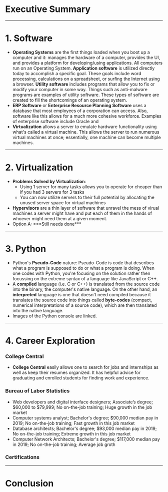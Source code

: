 # Executive Summary

___
# 1. Software
<ul>
  <li><strong>Operating Systems</strong> are the first things loaded when you boot up a computer and it: manages the hardware of a computer, provides the UI, and provides a platform for developing/using applications. All computers run on an Operating System. <strong>Application software</strong> is utilized directly today to accomplish a specific goal. These goals include word processing, calculations on a spreadsheet, or surfing the Internet using a browser. <strong>Utility software</strong> includes programs that allow you to fix or modify your computer in some way. Things such as anti-malware programs are examples of utility software. These types of software are created to fill the shortcomings of an operating system.</li>
  <li><strong>ERP Software</strong> or <strong>Enterprise Resource Planning Software</strong> uses a database that most employees of a corporation can access. Also, software like this allows for a much more cohesive workforce. Examples of enterprise software include Oracle and </li>
  <li><strong>Virtualization</strong> allows a server to emulate hardware functionality using what's called a virtual machine. This allows the server to run numerous virtual machines at once; essentially, one machine can become multiple machines. </li>
</ul>

___
# 2. Virtualization
<ul>
  <li><strong>Problems Solved by Virtualization</strong>: 
     <ul>
       <li>Using 1 server for many tasks allows you to operate for cheaper than if you had 3 servers for 3 tasks</li>
       <li>You can now utilize servers to their full potential by allocating the unused server space for virtual machines</li>
     </ul>
  </li>
  <li><strong>Hypervisors</strong> are a thin layer of software that unravel the mess of virual machines a server might have and put each of them in the hands of whoever might need them at a given moment.</li>
  <li>Option A: ***Still needs done***</li>
</ul>

___
# 3. Python
<ul>
  <li>Python's <strong>Pseudo-Code</strong> nature: Pseudo-Code is code that describes what a program is supposed to do or what a program is doing. When one codes with Python, you're focusing on the solution rather then focussing on the extreme syntax of a language like JavaScript or C++.</li>
  <li>A <strong>compiled</strong> language (i.e. C or C++) is translated from the source code into the binary, the computer's native language. On the other hand, an <strong>interpreted</strong> language is one that doesn't need compiled because it translates the source code into things called <strong>byte-codes</strong> (compact, numerical interpretations of a source code), which are then translated into the native language.</li>
  <li>Images of the Python console are linked.</li>
</ul>

___
# 4. Career Exploration
<h3>College Central</h3>
<ul>
  <li><b>College Central</b> easily allows one to search for jobs and internships as well as keep their resumes organized. It has helpful advice for graduating and enrolled students for finding work and experience.</li>
</ul>
<h3>Bureau of Labor Statistics</h3>
<ul>
  <li>Web developers and digital interface designers; Associate’s degree; $60,000 to $79,999; No on-the-job training; Huge growth in the job market</li>
  <li>Computer systems analyst; Bachelor's degree; $90,000 median pay in 2019; No on-the-job training; Fast growth in this job market</li>
  <li>Database architects; Bachelor's degree; $93,000 median pay in 2019; No on-the-job training; Extreme growth in this job market</li>
  <li>Computer Network Architects; Bachelor's degree; $117,000 median pay in 2019; No on-the-job training; Average job groth</li>
</ul>
<h3>Certifications</h3>

___
# Conclusion


 
